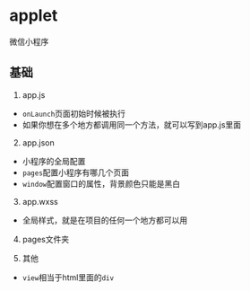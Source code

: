 # applet
微信小程序

## 基础
1. app.js
* `onLaunch`页面初始时候被执行
* 如果你想在多个地方都调用同一个方法，就可以写到app.js里面

2. app.json
* 小程序的全局配置
* `pages`配置小程序有哪几个页面
* `window`配置窗口的属性，背景颜色只能是黑白

3. app.wxss
* 全局样式，就是在项目的任何一个地方都可以用

4. pages文件夹

5. 其他
* `view`相当于html里面的`div`
